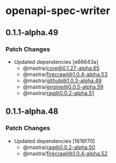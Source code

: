 # openapi-spec-writer

## 0.1.1-alpha.49

### Patch Changes

- Updated dependencies [e66643a]
  - @mastra/core@0.1.27-alpha.65
  - @mastra/firecrawl@1.0.4-alpha.53
  - @mastra/github@1.0.3-alpha.49
  - @mastra/engine@0.0.5-alpha.59
  - @mastra/rag@0.0.2-alpha.51

## 0.1.1-alpha.48

### Patch Changes

- Updated dependencies [1616f70]
  - @mastra/rag@0.0.2-alpha.50
  - @mastra/firecrawl@1.0.4-alpha.52
